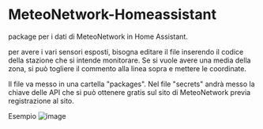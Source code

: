# MeteoNetwork-Homeassistant
package per i dati di MeteoNetwork in Home Assistant.

per avere i vari sensori esposti, bisogna editare il file inserendo il codice della stazione che si intende monitorare.
Se si vuole avere una media della zona, si può togliere il commento alla linea sopra e mettere le coordinate.

Il file va messo in una cartella "packages".
Nel file "secrets" andrà messo la chiave delle API che si può ottenere gratis sul sito di MeteoNetwork previa registrazione al sito.


Esempio
![image](https://github.com/user-attachments/assets/5c3273d8-b9eb-4dce-a34d-e5b67c04616c)

